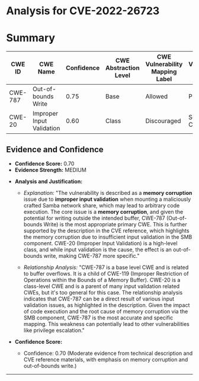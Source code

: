 # Analysis for CVE-2022-26723

# Summary
| CWE ID | CWE Name | Confidence | CWE Abstraction Level | CWE Vulnerability Mapping Label | CWE-Vulnerability Mapping Notes |
|---|---|---|---|---|---|
| CWE-787 | Out-of-bounds Write | 0.75 | Base | Allowed | Primary CWE |
| CWE-20 | Improper Input Validation | 0.60 | Class | Discouraged | Secondary Candidate |

## Evidence and Confidence

*   **Confidence Score:** 0.70
*   **Evidence Strength:** MEDIUM

- **Analysis and Justification:**  
  - *Explanation:* "The vulnerability is described as a **memory corruption** issue due to **improper input validation** when mounting a maliciously crafted Samba network share, which may lead to arbitrary code execution. The core issue is a **memory corruption**, and given the potential for writing outside the intended buffer, CWE-787 (Out-of-bounds Write) is the most appropriate primary CWE. This is further supported by the description in the CVE reference, which highlights the memory corruption due to insufficient input validation in the SMB component. CWE-20 (Improper Input Validation) is a high-level class, and while input validation is the cause, the effect is an out-of-bounds write, making CWE-787 more specific."
  
  - *Relationship Analysis:* "CWE-787 is a base level CWE and is related to buffer overflows. It is a child of CWE-119 (Improper Restriction of Operations within the Bounds of a Memory Buffer). CWE-20 is a class-level CWE and is a parent of many input validation related CWEs, but it's too general for this case. The relationship analysis indicates that CWE-787 can be a direct result of various input validation issues, as highlighted in the description. Given the impact of code execution and the root cause of memory corruption via the SMB component, CWE-787 is the most accurate and specific mapping. This weakness can potentially lead to other vulnerabilities like privilege escalation."

- **Confidence Score:**  
  - Confidence: 0.70 (Moderate evidence from technical description and CVE reference materials, with emphasis on memory corruption and out-of-bounds write.)

---